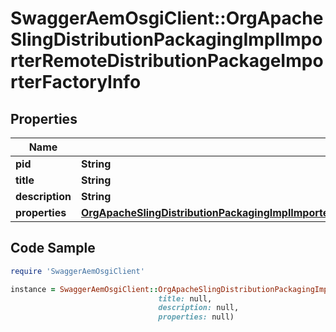 # SwaggerAemOsgiClient::OrgApacheSlingDistributionPackagingImplImporterRemoteDistributionPackageImporterFactoryInfo

## Properties

Name | Type | Description | Notes
------------ | ------------- | ------------- | -------------
**pid** | **String** |  | [optional] 
**title** | **String** |  | [optional] 
**description** | **String** |  | [optional] 
**properties** | [**OrgApacheSlingDistributionPackagingImplImporterRemoteDistributionPackageImporterFactoryProperties**](OrgApacheSlingDistributionPackagingImplImporterRemoteDistributionPackageImporterFactoryProperties.md) |  | [optional] 

## Code Sample

```ruby
require 'SwaggerAemOsgiClient'

instance = SwaggerAemOsgiClient::OrgApacheSlingDistributionPackagingImplImporterRemoteDistributionPackageImporterFactoryInfo.new(pid: null,
                                 title: null,
                                 description: null,
                                 properties: null)
```


